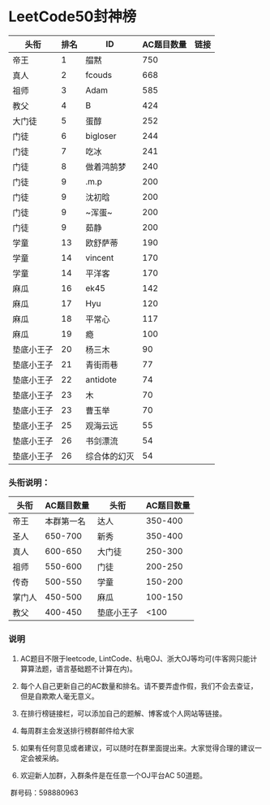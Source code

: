 # LeetCode50封神榜

|头衔|排名|ID|AC题目数量|链接|
|---|---|---|---|---|
|帝王|1|艒黙| 750|       |
|真人|2|fcouds|668||
|祖师|3|Adam|585||
|教父|4|B|424||
|大门徒|5|蛋醇|252|
|门徒|6|bigloser|244|
|门徒|7|吃冰|241|
|门徒|8|做着鸿鹄梦|240|
|门徒|9|.m.p|200||
|门徒|9|沈初晗|200||
|门徒|9|~浑蛋~|200|
|门徒|9|茹静|200||
|学童|13|欧舒萨蒂|190||
|学童|14|vincent|170||
|学童|14|平洋客|170|
|麻瓜|16|ek45|142||
|麻瓜|17|Hyu|120||
|麻瓜|18|平常心|117|
|麻瓜|19|瘾|100||
|垫底小王子|20|杨三木|90||
|垫底小王子|21|青街雨巷|77|
|垫底小王子|22|antidote|74|
|垫底小王子|23|木|70|
|垫底小王子|23|曹玉举|70|
|垫底小王子|25|观海云远|55|
|垫底小王子|26|书剑漂流|54|
|垫底小王子|26|综合体的幻灭|54|

### 头衔说明：

|头衔|AC题目数量|头衔|AC题目数量|
|---|---|---|---|
|帝王|本群第一名|达人|350-400|
|圣人|650-700|新秀|350-400|
|真人|600-650|大门徒|250-300|
|祖师|550-600|门徒|200-250|
|传奇|500-550|学童|150-200|
|掌门人|450-500|麻瓜|100-150|
|教父|400-450|垫底小王子|<100|


### 说明

1. AC题目不限于leetcode, LintCode、杭电OJ、浙大OJ等均可(牛客网只能计算算法题，语言基础题不计算在内)。
   
2. 每个人自己更新自己的AC数量和排名。请不要弄虚作假，我们不会去查证，但是自欺欺人毫无意义。

3. 在排行榜链接栏，可以添加自己的题解、博客或个人网站等链接。

4. 每周群主会发送排行榜群邮件给大家

5. 如果有任何意见或者建议，可以随时在群里面提出来。大家觉得合理的建议一定会被采纳。

6. 欢迎新人加群，入群条件是在任意一个OJ平台AC 50道题。

![]()
群号码：598880963





